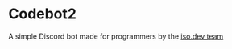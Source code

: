 # Codebot2 
A simple Discord bot made for programmers by the [iso.dev team](https://github.com/PyBotDevs)
